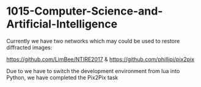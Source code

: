 # 1015-Computer-Science-and-Artificial-Intelligence

Currently we have two networks which may could be used to restore diffracted images:

https://github.com/LimBee/NTIRE2017 & https://github.com/phillipi/pix2pix

Due to we have to switch the development environment from lua into Python, we have completed the Pix2Pix task
